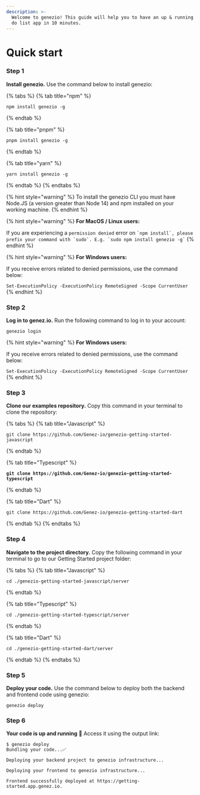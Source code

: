 ```yaml
---
description: >-
  Welcome to genezio! This guide will help you to have an up & running simple to
  do list app in 10 minutes.
---
```


# Quick start

### Step 1

**Install genezio.** Use the command below to install genezio:

{% tabs %}
{% tab title="npm" %}
```
npm install genezio -g
```
{% endtab %}

{% tab title="pnpm" %}
```
pnpm install genezio -g
```
{% endtab %}

{% tab title="yarn" %}
```
yarn install genezio -g
```
{% endtab %}
{% endtabs %}

{% hint style="warning" %}
To install the genezio CLI you must have Node.JS (a version greater than Node 14) and npm installed on your working machine.
{% endhint %}

{% hint style="warning" %}
**For MacOS / Linux users:**

If you are experiencing a `permission denied` error on `` `npm install`, please prefix your command with `sudo`. E.g. `sudo npm install genezio -g` ``
{% endhint %}

{% hint style="warning" %}
**For Windows users:**

If you receive errors related to denied permissions, use the command below:

`Set-ExecutionPolicy -ExecutionPolicy RemoteSigned -Scope CurrentUser`
{% endhint %}

### Step 2

**Log in to genez.io.** Run the following command to log in to your account:

```
genezio login
```

{% hint style="warning" %}
**For Windows users:**

If you receive errors related to denied permissions, use the command below:

`Set-ExecutionPolicy -ExecutionPolicy RemoteSigned -Scope CurrentUser`
{% endhint %}

### Step 3

**Clone our examples repository.** Copy this command in your terminal to clone the repository:

{% tabs %}
{% tab title="Javascript" %}
```
git clone https://github.com/Genez-io/genezio-getting-started-javascript
```
{% endtab %}

{% tab title="Typescript" %}
<pre><code><strong>git clone https://github.com/Genez-io/genezio-getting-started-typescript
</strong></code></pre>
{% endtab %}

{% tab title="Dart" %}
```
git clone https://github.com/Genez-io/genezio-getting-started-dart
```
{% endtab %}
{% endtabs %}

### Step 4

**Navigate to the project directory.** Copy the following command in your terminal to go to our Getting Started project folder:

{% tabs %}
{% tab title="Javascript" %}
```
cd ./genezio-getting-started-javascript/server
```
{% endtab %}

{% tab title="Typescript" %}
```
cd ./genezio-getting-started-typescript/server
```
{% endtab %}

{% tab title="Dart" %}
```
cd ./genezio-getting-started-dart/server
```
{% endtab %}
{% endtabs %}

### Step 5

**Deploy your code.** Use the command below to deploy both the backend and frontend code using genezio:

```
genezio deploy
```

### Step 6

**Your code is up and running** :tada: Access it using the output link:

```
$ genezio deploy
Bundling your code...✅

Deploying your backend project to genezio infrastructure...

Deploying your frontend to genezio infrastructure...

Frontend successfully deployed at https://getting-started.app.genez.io.
```
